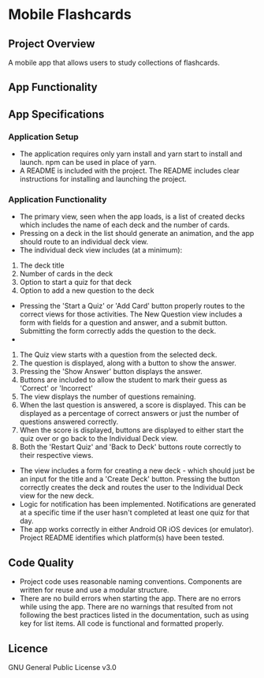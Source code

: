 # Mobile Flashcards

## Project Overview

A mobile app that allows users to study collections of flashcards.

## App Functionality

## App Specifications

### Application Setup

- The application requires only yarn install and yarn start to install and launch. npm can be used in place of yarn.
- A README is included with the project. The README includes clear instructions for installing and launching the project.

### Application Functionality

- The primary view, seen when the app loads, is a list of created decks which includes the name of each deck and the number of cards.
- Pressing on a deck in the list should generate an animation, and the app should route to an individual deck view.
- The individual deck view includes (at a minimum):

1. The deck title
2. Number of cards in the deck
3. Option to start a quiz for that deck
4. Option to add a new question to the deck

- Pressing the 'Start a Quiz' or 'Add Card' button properly routes to the correct views for those activities.
  The New Question view includes a form with fields for a question and answer, and a submit button.
  Submitting the form correctly adds the question to the deck.
-

1. The Quiz view starts with a question from the selected deck.
2. The question is displayed, along with a button to show the answer.
3. Pressing the 'Show Answer' button displays the answer.
4. Buttons are included to allow the student to mark their guess as 'Correct' or 'Incorrect'
5. The view displays the number of questions remaining.
6. When the last question is answered, a score is displayed. This can be displayed as a percentage of correct answers or just the number of questions answered correctly.
7. When the score is displayed, buttons are displayed to either start the quiz over or go back to the Individual Deck view.
8. Both the 'Restart Quiz' and 'Back to Deck' buttons route correctly to their respective views.

- The view includes a form for creating a new deck - which should just be an input for the title and a 'Create Deck' button.
  Pressing the button correctly creates the deck and routes the user to the Individual Deck view for the new deck.
- Logic for notification has been implemented. Notifications are generated at a specific time if the user hasn't completed at least one quiz for that day.
- The app works correctly in either Android OR iOS devices (or emulator).
  Project README identifies which platform(s) have been tested.

## Code Quality

- Project code uses reasonable naming conventions. Components are written for reuse and use a modular structure.
- There are no build errors when starting the app. There are no errors while using the app. There are no warnings that resulted from not following the best practices listed in the documentation, such as using key for list items. All code is functional and formatted properly.

## Licence

GNU General Public License v3.0
